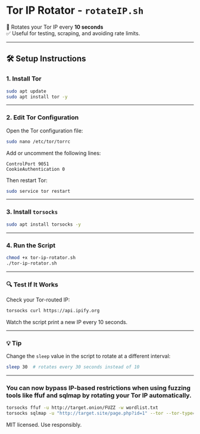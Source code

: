 # Tor IP Rotator - `rotateIP.sh`

🔄 Rotates your Tor IP every **10 seconds**  
✅ Useful for testing, scraping, and avoiding rate limits.

---

## 🛠️ Setup Instructions

### 1. Install Tor

```bash
sudo apt update
sudo apt install tor -y
```

---

### 2. Edit Tor Configuration

Open the Tor configuration file:

```bash
sudo nano /etc/tor/torrc
```

Add or uncomment the following lines:

```
ControlPort 9051
CookieAuthentication 0
```

Then restart Tor:

```bash
sudo service tor restart
```

---

### 3. Install `torsocks`

```bash
sudo apt install torsocks -y
```

---

### 4. Run the Script

```bash
chmod +x tor-ip-rotator.sh
./tor-ip-rotator.sh
```

---

### 🔍 Test If It Works

Check your Tor-routed IP:

```bash
torsocks curl https://api.ipify.org
```

Watch the script print a new IP every 10 seconds.

---

### 💡 Tip

Change the `sleep` value in the script to rotate at a different interval:

```bash
sleep 30  # rotates every 30 seconds instead of 10
```

---
### You can now bypass IP-based restrictions when using fuzzing tools like ffuf and sqlmap by rotating your Tor IP automatically.
```bash
torsocks ffuf -u http://target.onion/FUZZ -w wordlist.txt
torsocks sqlmap -u "http://target.site/page.php?id=1" --tor --tor-type=SOCKS5 --check-tor
```
MIT licensed. Use responsibly.
